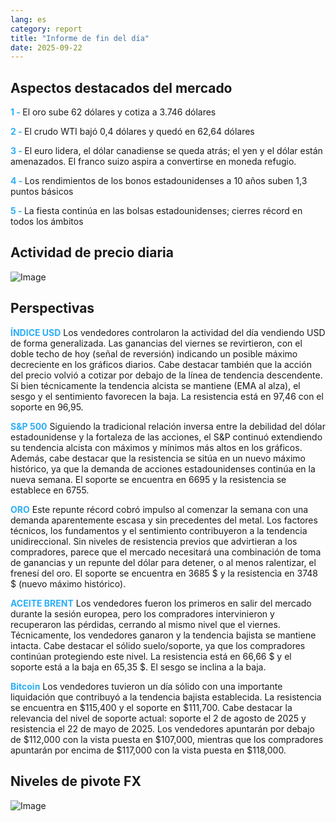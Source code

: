 ```yaml
---
lang: es
category: report
title: "Informe de fin del día"
date: 2025-09-22
---
```



<h2>Aspectos destacados del mercado</h2>
<strong style="color: #2caef7;">1 - </strong> El oro sube 62 dólares y cotiza a 3.746 dólares

<strong style="color: #2caef7;">2 - </strong> El crudo WTI bajó 0,4 dólares y quedó en 62,64 dólares

<strong style="color: #2caef7;">3 - </strong> El euro lidera, el dólar canadiense se queda atrás; el yen y el dólar están amenazados. El franco suizo aspira a convertirse en moneda refugio.

<strong style="color: #2caef7;">4 - </strong> Los rendimientos de los bonos estadounidenses a 10 años suben 1,3 puntos básicos

<strong style="color: #2caef7;">5 - </strong> La fiesta continúa en las bolsas estadounidenses; cierres récord en todos los ámbitos



<h2>Actividad de precio diaria</h2>
<img src="https://markleighedu.github.io/img/Sep-2025/22-Sep-2025/price.jpg" alt="Image"/>

<h2>Perspectivas</h2>
<strong style="color: #2caef7;">ÍNDICE USD</strong> Los vendedores controlaron la actividad del día vendiendo USD de forma generalizada. Las ganancias del viernes se revirtieron, con el doble techo de hoy (señal de reversión) indicando un posible máximo decreciente en los gráficos diarios. Cabe destacar también que la acción del precio volvió a cotizar por debajo de la línea de tendencia descendente. Si bien técnicamente la tendencia alcista se mantiene (EMA al alza), el sesgo y el sentimiento favorecen la baja. La resistencia está en 97,46 con el soporte en 96,95.

<strong style="color: #2caef7;">S&P 500</strong> Siguiendo la tradicional relación inversa entre la debilidad del dólar estadounidense y la fortaleza de las acciones, el S&P continuó extendiendo su tendencia alcista con máximos y mínimos más altos en los gráficos. Además, cabe destacar que la resistencia se sitúa en un nuevo máximo histórico, ya que la demanda de acciones estadounidenses continúa en la nueva semana. El soporte se encuentra en 6695 y la resistencia se establece en 6755.

<strong style="color: #2caef7;">ORO</strong> Este repunte récord cobró impulso al comenzar la semana con una demanda aparentemente escasa y sin precedentes del metal. Los factores técnicos, los fundamentos y el sentimiento contribuyeron a la tendencia unidireccional. Sin niveles de resistencia previos que advirtieran a los compradores, parece que el mercado necesitará una combinación de toma de ganancias y un repunte del dólar para detener, o al menos ralentizar, el frenesí del oro. El soporte se encuentra en 3685 $ y la resistencia en 3748 $ (nuevo máximo histórico).

<strong style="color: #2caef7;">ACEITE BRENT</strong> Los vendedores fueron los primeros en salir del mercado durante la sesión europea, pero los compradores intervinieron y recuperaron las pérdidas, cerrando al mismo nivel que el viernes. Técnicamente, los vendedores ganaron y la tendencia bajista se mantiene intacta. Cabe destacar el sólido suelo/soporte, ya que los compradores continúan protegiendo este nivel. La resistencia está en 66,66 $ y el soporte está a la baja en 65,35 $. El sesgo se inclina a la baja.

<strong style="color: #2caef7;">Bitcoin</strong> Los vendedores tuvieron un día sólido con una importante liquidación que contribuyó a la tendencia bajista establecida. La resistencia se encuentra en $115,400 y el soporte en $111,700. Cabe destacar la relevancia del nivel de soporte actual: soporte el 2 de agosto de 2025 y resistencia el 22 de mayo de 2025. Los vendedores apuntarán por debajo de $112,000 con la vista puesta en $107,000, mientras que los compradores apuntarán por encima de $117,000 con la vista puesta en $118,000.



<h2>Niveles de pivote FX</h2>
<img src="https://markleighedu.github.io/img/Sep-2025/22-Sep-2025/pivot.jpg" alt="Image"/>